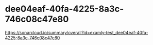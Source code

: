 # dee04eaf-40fa-4225-8a3c-746c08c47e80
https://sonarcloud.io/summary/overall?id=examly-test_dee04eaf-40fa-4225-8a3c-746c08c47e80
